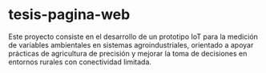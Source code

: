 # tesis-pagina-web
Este proyecto consiste en el desarrollo de un prototipo IoT para la medición de variables ambientales en sistemas agroindustriales, orientado a apoyar prácticas de agricultura de precisión y mejorar la toma de decisiones en entornos rurales con conectividad limitada.
